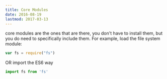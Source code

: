 ```yaml
---
title: Core Modules
date: 2016-08-19
lastmod: 2017-03-13
---
```


core modules are the ones that are there, you don't have to install them, but you do need to specifically include them. For example, load the file system module:

```javascript
var fs = require("fs")
```

OR import the ES6 way

```javascript
import fs from 'fs'
```
